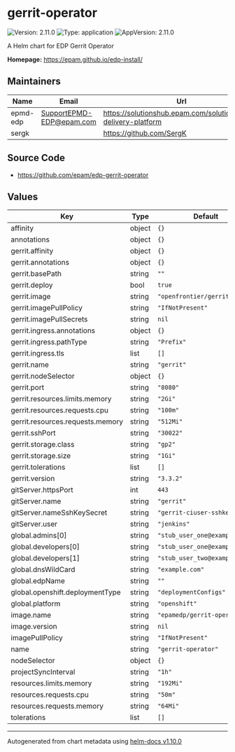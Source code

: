 # gerrit-operator

![Version: 2.11.0](https://img.shields.io/badge/Version-2.11.0-informational?style=flat-square) ![Type: application](https://img.shields.io/badge/Type-application-informational?style=flat-square) ![AppVersion: 2.11.0](https://img.shields.io/badge/AppVersion-2.11.0-informational?style=flat-square)

A Helm chart for EDP Gerrit Operator

**Homepage:** <https://epam.github.io/edp-install/>

## Maintainers

| Name | Email | Url |
| ---- | ------ | --- |
| epmd-edp | <SupportEPMD-EDP@epam.com> | <https://solutionshub.epam.com/solution/epam-delivery-platform> |
| sergk |  | <https://github.com/SergK> |

## Source Code

* <https://github.com/epam/edp-gerrit-operator>

## Values

| Key | Type | Default | Description |
|-----|------|---------|-------------|
| affinity | object | `{}` |  |
| annotations | object | `{}` |  |
| gerrit.affinity | object | `{}` |  |
| gerrit.annotations | object | `{}` |  |
| gerrit.basePath | string | `""` |  |
| gerrit.deploy | bool | `true` |  |
| gerrit.image | string | `"openfrontier/gerrit"` |  |
| gerrit.imagePullPolicy | string | `"IfNotPresent"` |  |
| gerrit.imagePullSecrets | string | `nil` |  |
| gerrit.ingress.annotations | object | `{}` |  |
| gerrit.ingress.pathType | string | `"Prefix"` |  |
| gerrit.ingress.tls | list | `[]` |  |
| gerrit.name | string | `"gerrit"` |  |
| gerrit.nodeSelector | object | `{}` |  |
| gerrit.port | string | `"8080"` |  |
| gerrit.resources.limits.memory | string | `"2Gi"` |  |
| gerrit.resources.requests.cpu | string | `"100m"` |  |
| gerrit.resources.requests.memory | string | `"512Mi"` |  |
| gerrit.sshPort | string | `"30022"` |  |
| gerrit.storage.class | string | `"gp2"` |  |
| gerrit.storage.size | string | `"1Gi"` |  |
| gerrit.tolerations | list | `[]` |  |
| gerrit.version | string | `"3.3.2"` |  |
| gitServer.httpsPort | int | `443` |  |
| gitServer.name | string | `"gerrit"` |  |
| gitServer.nameSshKeySecret | string | `"gerrit-ciuser-sshkey"` |  |
| gitServer.user | string | `"jenkins"` |  |
| global.admins[0] | string | `"stub_user_one@example.com"` |  |
| global.developers[0] | string | `"stub_user_one@example.com"` |  |
| global.developers[1] | string | `"stub_user_two@example.com"` |  |
| global.dnsWildCard | string | `"example.com"` |  |
| global.edpName | string | `""` |  |
| global.openshift.deploymentType | string | `"deploymentConfigs"` |  |
| global.platform | string | `"openshift"` |  |
| image.name | string | `"epamedp/gerrit-operator"` |  |
| image.version | string | `nil` |  |
| imagePullPolicy | string | `"IfNotPresent"` |  |
| name | string | `"gerrit-operator"` |  |
| nodeSelector | object | `{}` |  |
| projectSyncInterval | string | `"1h"` |  |
| resources.limits.memory | string | `"192Mi"` |  |
| resources.requests.cpu | string | `"50m"` |  |
| resources.requests.memory | string | `"64Mi"` |  |
| tolerations | list | `[]` |  |

----------------------------------------------
Autogenerated from chart metadata using [helm-docs v1.10.0](https://github.com/norwoodj/helm-docs/releases/v1.10.0)
